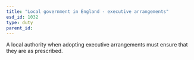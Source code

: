 ```yaml
---
title: "Local government in England - executive arrangements"
esd_id: 1032
type: duty
parent_id:  
---
```


A local authority when adopting executive arrangements must ensure that they are as prescribed.

